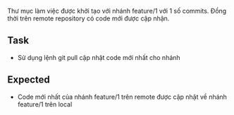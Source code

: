 Thư mục làm việc được khởi tạo với nhánh feature/1 với 1 số commits.
Đồng thời trên remote repository có code mới được cập nhận.

## Task
- Sử dụng lệnh git pull cập nhật code mới nhất cho nhánh

## Expected
- Code mới nhất của nhánh feature/1 trên remote được cập nhật về nhánh feature/1 trên local

